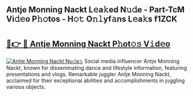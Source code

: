 ## Antje Monning Nackt L𝚎a𝚔ed N𝚞𝚍e - Part-TcM Vi𝚍𝚎o P𝚑𝚘tos - H𝚘𝚝 O𝚗𝚕yf𝚊ns L𝚎a𝚔s f1ZCK

# <h2><a href="http://kfaitrb.oniu.top/?m=Antje+Monning+Nackt">🔗👉 🔴 Antje Monning Nackt P𝚑ot𝚘𝚜 V𝚒d𝚎o</a></h2>

[![Antje Monning Nackt Nu𝚍e𝚜](https://i.imgur.com/0qMVB7G.gif)](http://kfaitrb.oniu.top/?m=Antje+Monning+Nackt)
Social media influencer Antje Monning Nackt, known for disseminating dance and lifestyle information, featuring presentations and vlogs. Remarkable juggler Antje Monning Nackt, acclaimed for their exceptional abilities and accomplishments in juggling various objects.  
